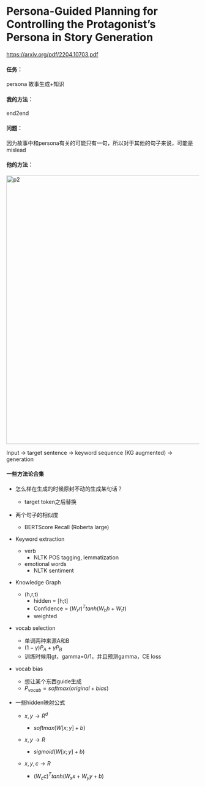 # Persona-Guided Planning for Controlling the Protagonist’s Persona in Story Generation

https://arxiv.org/pdf/2204.10703.pdf

#### 任务：

persona 故事生成+知识

#### 我的方法：

end2end

#### 问题：

因为故事中和persona有关的可能只有一句，所以对于其他的句子来说，可能是mislead

#### 他的方法：

<img src="https://p.ipic.vip/leqh8y.png" alt="p2" width="700"/>

Input -> target sentence -> keyword sequence (KG augmented) -> generation

#### 一些方法论合集

* 怎么样在生成的时候原封不动的生成某句话？

  * target token之后替换

* 两个句子的相似度

  * BERTScore Recall (Roberta large)

* Keyword extraction

  * verb
    * NLTK POS tagging, lemmatization
  * emotional words
    * NLTK sentiment

* Knowledge Graph

  * (h,r,t)
    * hidden = [h;t]
    * Confidence = $(W_rr)^Ttanh(W_hh+W_tt)$
    * weighted

* vocab selection

  * 单词两种来源A和B
  * $(1-\gamma)P_A+\gamma P_B$
  * 训练时候用gt，gamma=0/1，并且预测gamma，CE loss

* vocab bias

  * 想让某个东西guide生成
  * $P_{vocab}=softmax(original+bias)$

* 一些hidden映射公式

  * $x,y\to R^d$
    * $softmax(W[x;y]+b)$
  * $x,y\to R$
    * $sigmoid(W[x;y]+b)$

  * $x,y,c\to R$
    * $(W_cc)^Ttanh(W_xx+W_yy+b)$

